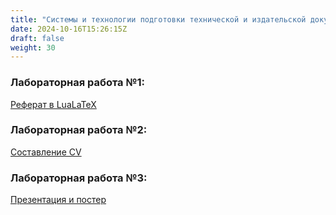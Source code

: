 ```yaml
---
title: "Системы и технологии подготовки технической и издательской документации"
date: 2024-10-16T15:26:15Z
draft: false
weight: 30
---
```


### Лабораторная работа №1:

[Реферат в LuaLaTeX](https://www.overleaf.com/read/qfdpxknhcssj#7c9c29)

### Лабораторная работа №2:

[Составление CV](https://www.overleaf.com/read/hhpsvqnxjdkz#e514d4)

### Лабораторная работа №3:

[Презентация и постер](https://www.overleaf.com/read/cftqmbgwqgsy#88839f)